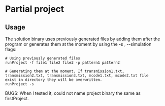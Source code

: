 # Partial project

## Usage
The solution binary uses previously generated files by adding them after the program or generates them at the moment by using the -s , --simulation flags:

```
# Using previously generated files
runProject -f file1 file2 file3 -p pattern1 pattern2

# Generating them at the moment. If transmission1.txt, transmission2.txt, transmission3.txt, mcode1.txt, mcode2.txt file exist in directory they will be overwritten.
runProject -s
```

BUGS:
When I tested it, could not name project binary the same as firstProject.
